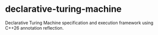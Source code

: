 # declarative-turing-machine
Declarative Turing Machine specification and execution framework using C++26 annotation reflection.

